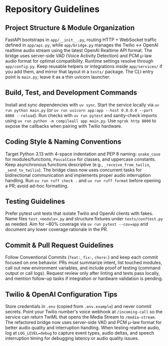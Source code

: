 # Repository Guidelines

## Project Structure & Module Organization
FastAPI bootstraps in `app/__init__.py`, routing HTTP + WebSocket traffic defined in `app/api.py`, while `app/bridge.py` manages the Twilio ↔ OpenAI realtime audio stream using the latest OpenAI Realtime API format. The bridge uses server-side VAD (Voice Activity Detection) and PCM μ-law audio format for optimal compatibility. Runtime settings resolve through `app/config.py`. Keep reusable helpers or integrations inside `app/services/` if you add them, and mirror that layout in a `tests/` package. The CLI entry point is `main.py`; leave it as a thin uvicorn launcher.

## Build, Test, and Development Commands
Install and sync dependencies with `uv sync`. Start the service locally via `uv run python main.py` (or `uv run uvicorn app:app --host 0.0.0.0 --port 8000 --reload`). Run checks with `uv run pytest` and sanity-check imports using `uv run python -m compileall app main.py`. Use `ngrok http 8000` to expose the callbacks when pairing with Twilio hardware.

## Coding Style & Naming Conventions
Target Python 3.13 with 4-space indentation and PEP 8 naming: `snake_case` for modules/functions, `PascalCase` for classes, and uppercase constants. Keep asynchronous functions descriptive (e.g., `_receive_from_twilio`, `_send_to_twilio`). The bridge class now uses concurrent tasks for bidirectional communication and implements proper audio interruption handling. Run `uv run ruff check .` and `uv run ruff format` before opening a PR; avoid ad-hoc formatting.

## Testing Guidelines
Prefer pytest unit tests that isolate Twilio and OpenAI clients with fakes. Name files `test_<module>.py` and structure fixtures under `tests/conftest.py` as needed. Aim for ~80% coverage via `uv run pytest --cov=app` and document any lower coverage rationale in the PR.

## Commit & Pull Request Guidelines
Follow Conventional Commits (`feat:`, `fix:`, `chore:`) and keep each commit focused on one behavior. PRs must summarize intent, list touched modules, call out new environment variables, and include proof of testing (command output or call logs). Request review only after linting and tests pass locally, and mention follow-up tasks if integration or hardware validation is pending.

## Twilio & OpenAI Configuration Tips
Store credentials in `.env` (copied from `.env.example`) and never commit secrets. Point your Twilio number's voice webhook at `/incoming-call` so the service can return TwiML that opens the Media Stream to `/media-stream`. The refactored bridge now uses server-side VAD and PCM μ-law format for better audio quality and interruption handling. When testing realtime audio, log at `LOG_LEVEL=debug` to capture event types, audio deltas, and speech interruption timing for debugging latency or audio quality issues.
